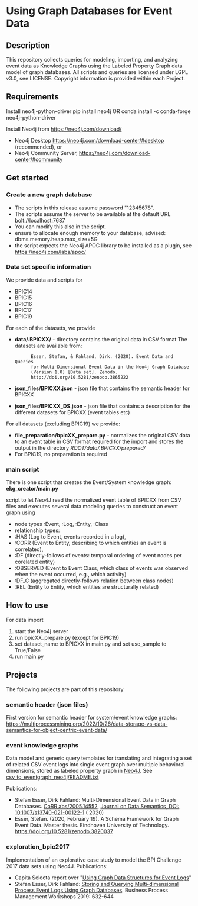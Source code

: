 # Using Graph Databases for Event Data

## Description

This repository collects queries for modeling, importing, and analyzing event data as Knowledge Graphs using the Labeled
Property Graph data model of graph databases. All scripts and queries are licensed under LGPL v3.0, see LICENSE.
Copyright information is provided within each Project.

## Requirements

Install neo4j-python-driver
pip install neo4j
OR
conda install -c conda-forge neo4j-python-driver

Install Neo4j from https://neo4j.com/download/

- Neo4j Desktop https://neo4j.com/download-center/#desktop (recommended), or
- Neo4j Community Server, https://neo4j.com/download-center/#community

## Get started

### Create a new graph database

- The scripts in this release assume password "12345678".
- The scripts assume the server to be available at the default URL bolt://localhost:7687
- You can modify this also in the script.
- ensure to allocate enough memory to your database, advised: dbms.memory.heap.max_size=5G
- the script expects the Neo4j APOC library to be installed as a plugin, see https://neo4j.com/labs/apoc/

### Data set specific information
We provide data and scripts for

- BPIC14
- BPIC15
- BPIC16
- BPIC17
- BPIC19

For each of the datasets, we provide

- **data/.BPICXX/** - directory contains the original data in CSV format
  The datasets are available from:

            Esser, Stefan, & Fahland, Dirk. (2020). Event Data and Queries
            for Multi-Dimensional Event Data in the Neo4j Graph Database
            (Version 1.0) [Data set]. Zenodo. 
            http://doi.org/10.5281/zenodo.3865222
- **json_files/BPICXX.json** - json file that contains the semantic header for BPICXX
- **json_files/BPICXX_DS.json** - json file that contains a description for the different datasets for BPICXX (event
  tables etc)

For all datasets (excluding BPIC19) we provide: 

- **file_preparation/bpicXX_prepare.py** - normalizes the original CSV data to an event table in CSV
  format required for the import and stores the output in the directory _ROOT/data/.BPICXX/prepared/_
- For BPIC19, no preparation is required

### main script
There is one script that creates the Event/System knowledge graph: **ekg_creator/main.py**

script to let Neo4J read the normalized event table of BPICXX from CSV files and executes several data modeling queries to construct
an event graph using 

- node types :Event, :Log, :Entity, :Class
- relationship types:
- :HAS (Log to Event, events recorded in a log),
- :CORR (Event to Entity, describing to which entities
an event is correlated),
- :DF (directly-follows of events: temporal ordering of
event nodes per corelated entity)
- :OBSERVED (Event to Event Class, which class of
events was observed when the event occurred,
e.g., which activity)
- :DF_C (aggregated directly-follows relation between
class nodes)
- :REL (Entity to Entity, which entities are structurally
related)

How to use
----------

For data import

1. start the Neo4j server
2. run bpicXX_prepare.py (except for BPIC19)
3. set dataset_name to BPICXX in main.py and set use_sample to True/False
4. run main.py

## Projects

The following projects are part of this repository


### semantic header (json files)
First version for semantic header for system/event knowledge graphs: https://multiprocessmining.org/2022/10/26/data-storage-vs-data-semantics-for-object-centric-event-data/

### event knowledge graphs

Data model and generic query templates for translating and integrating a set of related CSV event logs into single event
graph over multiple behavioral dimensions, stored as labeled property graph in [Neo4J](https://neo4j.com/).
See [csv_to_eventgraph_neo4j/README.txt](ekg_creator/README.txt)

Publications:

- Stefan Esser, Dirk Fahland: Multi-Dimensional Event Data in Graph
  Databases. [CoRR abs/2005.14552](https://arxiv.org/abs/2005.14552), [Journal on Data Semantics, DOI: 10.1007/s13740-021-00122-1](https://dx.doi.org/10.1007/s13740-021-00122-1) (
  2020)
- Esser, Stefan. (2020, February 19). A Schema Framework for Graph Event Data. Master thesis. Eindhoven University of
  Technology. https://doi.org/10.5281/zenodo.3820037

### exploration_bpic2017

Implementation of an explorative case study to model the BPI Challenge 2017 data sets using Neo4J. Publications:

- Capita Selecta report over "[Using Graph Data Structures for Event Logs](https://doi.org/10.5281/zenodo.3333831)"
- Stefan Esser, Dirk
  Fahland: [Storing and Querying Multi-dimensional Process Event Logs Using Graph Databases](https://doi.org/10.1007/978-3-030-37453-2_51).
  Business Process Management Workshops 2019: 632-644
